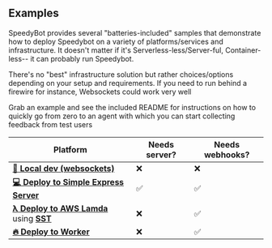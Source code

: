 ## Examples

SpeedyBot provides several "batteries-included" samples that demonstrate how to deploy Speedybot on a variety of platforms/services and infrastructure. It doesn't matter if it's Serverless-less/Server-ful, Container-less-- it can probably run Speedybot.

There's no "best" infrastructure solution but rather choices/options depending on your setup and requirements. If you need to run behind a firewire for instance, Websockets could work very well

Grab an example and see the included README for instructions on how to quickly go from zero to an agent with which you can start collecting feedback from test users

| Platform                                                                                                                                       | Needs server? | Needs webhooks? |
| ---------------------------------------------------------------------------------------------------------------------------------------------- | ------------- | --------------- |
| **[🔌 Local dev (websockets)](https://github.com/valgaze/speedybot-mini/blob/deploy/examples/speedybot-startert5/README.md)**                  | ❌            | ❌              |
| **[💻 Deploy to Simple Express Server](https://github.com/valgaze/speedybot-mini/blob/deploy/examples/simple-server/README.md)**               | ✅            | ✅              |
| **[λ Deploy to AWS Lamda](https://github.com/valgaze/speedybot-mini/blob/deploy/examples/lambda/README.md)** using **[SST](https://sst.dev/)** | ❌            | ✅              |
| **[🔥 Deploy to Worker](https://github.com/valgaze/speedybot-mini/blob/deploy/examples/worker/README.md)**                                     | ❌            | ✅              |
